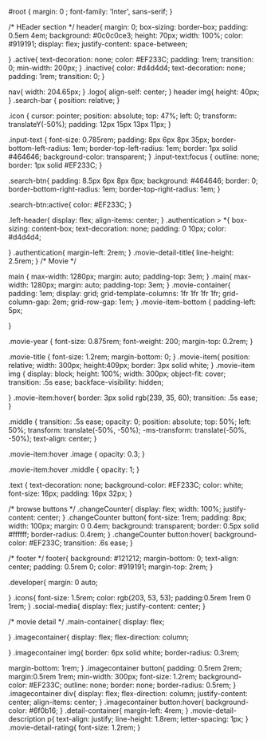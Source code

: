 #root {
  margin: 0 ;
  font-family: 'Inter', sans-serif;
}

/* HEader section */
header{
  margin: 0;
  box-sizing: border-box;
  padding: 0.5em 4em;
  background: #0c0c0ce3;
  height: 70px;
  width: 100%;
  color: #919191;
  display: flex;
  justify-content: space-between;

}
.active{
  text-decoration: none;
  color: #EF233C;
  padding: 1rem;
  transition: 0;
  min-width: 200px;
}
.inactive{
  color: #d4d4d4;
  text-decoration: none;
  padding: 1rem;
  transition: 0;
}

nav{
  width: 204.65px;
}
.logo{
  align-self: center;
}
header img{
  height: 40px;
}
.search-bar {
  position: relative;
}

.icon {
  cursor: pointer;
  position: absolute;
  top: 47%;
  left: 0;
  transform: translateY(-50%);
  padding: 12px 15px 13px 11px;
}

.input-text {
  font-size: 0.785rem;
  padding: 8px 6px 8px 35px;
  border-bottom-left-radius: 1em;
  border-top-left-radius: 1em;
  border: 1px solid #464646;
  background-color: transparent;
}
.input-text:focus {
  outline: none;
  border: 1px solid #EF233C;
}

.search-btn{
  padding: 8.5px 6px 8px 6px;
  background: #464646;
  border: 0;
  border-bottom-right-radius: 1em;
  border-top-right-radius: 1em;
}

.search-btn:active{
  color: #EF233C;
}


.left-header{
  display: flex;
  align-items: center;
}
.authentication > *{
  box-sizing: content-box;
  text-decoration: none;
  padding: 0 10px;
  color: #d4d4d4;
  
}
.authentication{
  margin-left: 2rem;
}
.movie-detail-title{
  line-height: 2.5rem;
}
/* Movie */

main {
  max-width: 1280px;
  margin: auto;
  padding-top: 3em;
}
.main{
    max-width: 1280px;
    margin: auto;
    padding-top: 3em;
}
.movie-container{
  padding: 1em;
  display: grid;
  grid-template-columns: 1fr 1fr 1fr 1fr;
  grid-column-gap: 2em;
  grid-row-gap: 1em;
}
.movie-item-bottom {
  padding-left: 5px;

}

.movie-year {
  font-size: 0.875rem;
  font-weight: 200;
  margin-top: 0.2rem;
}

.movie-title {
  font-size: 1.2rem;
  margin-bottom: 0;
}
.movie-item{
  position: relative;
  width: 300px;
  height:409px;
  border: 3px solid white;
}
.movie-item img {
  display: block;
  height: 100%;
  width: 300px;
  object-fit: cover;
  transition: .5s ease;
  backface-visibility: hidden;
  

}
.movie-item:hover{
  border: 3px solid rgb(239, 35, 60);
  transition: .5s ease;
}

.middle {
  transition: .5s ease;
  opacity: 0;
  position: absolute;
  top: 50%;
  left: 50%;
  transform: translate(-50%, -50%);
  -ms-transform: translate(-50%, -50%);
  text-align: center;
}

.movie-item:hover .image {
  opacity: 0.3;
}

.movie-item:hover .middle {
  opacity: 1;
}

.text {
  text-decoration: none;
  background-color: #EF233C;
  color: white;
  font-size: 16px;
  padding: 16px 32px;
}


/* browse buttons */
.changeCounter{
  display: flex;
  width: 100%;
  justify-content: center;
}
.changeCounter button{
  font-size: 1rem;
  padding: 8px;
  width: 100px;
  margin: 0 0.4em;
  background: transparent;
  border: 0.5px solid #ffffff;
  border-radius: 0.4rem;
}
.changeCounter button:hover{
  background-color: #EF233C;
  transition: .6s ease;
}



/* footer */
footer{
  background: #121212;
  margin-bottom: 0;
  text-align: center;
  padding: 0.5rem 0;
  color: #919191;
  margin-top: 2rem;
}



.developer{
  margin: 0 auto;
  
}
.icons{
  font-size: 1.5rem;
  color: rgb(203, 53, 53);
  padding:0.5rem 1rem 0 1rem;
}
.social-media{
  display: flex;
  justify-content: center;
}


/* movie detail */
.main-container{
  display: flex;

}
.imagecontainer{
  display: flex;
  flex-direction: column;
  
}
.imagecontainer img{
  border: 6px solid white;
  border-radius: 0.3rem;
  
  margin-bottom: 1rem;
}
.imagecontainer button{
  padding: 0.5rem 2rem;
  margin:0.5rem 1rem;
  min-width: 300px;
  font-size: 1.2rem;
  background-color: #EF233C;
  outline: none;
  border: none;
  border-radius: 0.5rem;
}
.imagecontainer div{
  display: flex;
  flex-direction: column;
  justify-content: center;
  align-items: center;
}
.imagecontainer button:hover{
  background-color: #6f0b16;
}
.detail-container{
  margin-left: 4rem;
}
.movie-detail-description p{
  text-align: justify;
  line-height: 1.8rem;
  letter-spacing: 1px;
}
.movie-detail-rating{
  font-size: 1.2rem;
}